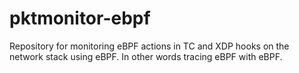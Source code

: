 # pktmonitor-ebpf

Repository for monitoring eBPF actions in TC and XDP hooks on the network stack using eBPF. In other words tracing eBPF with eBPF.

